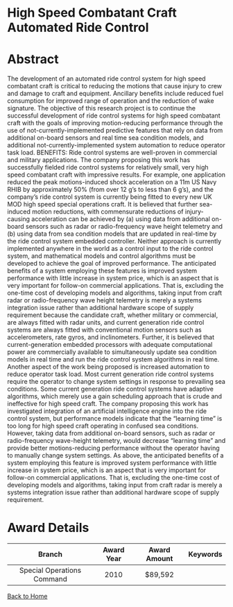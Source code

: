 
High Speed Combatant Craft Automated Ride Control
=================================================

# Abstract


The development of an automated ride control system for high speed combatant  craft is critical to reducing the motions that cause injury to crew and damage to craft and equipment.  Ancillary benefits include reduced fuel consumption for improved range of operation and the reduction of wake signature.  The objective of this research project is to continue the successful development of ride control systems for high speed combatant craft with the goals of improving motion-reducing performance  through the use of not-currently-implemented predictive features that rely on data from additional on-board sensors and real time sea condition models, and additional not-currently-implemented system automation to reduce operator task load. BENEFITS: Ride control systems are well-proven in commercial and military applications.  The company proposing this work has successfully fielded ride control systems for relatively small, very high speed combatant craft with impressive results.  For example, one application reduced the peak motions-induced shock acceleration on a 11m US Navy RHIB by approximately 50% (from over 12 g’s to less than 6 g’s), and the company’s ride control system is currently being fitted to every new UK MOD high speed special operations craft.  It is believed that further sea-induced motion reductions, with commensurate reductions of injury-causing acceleration can be achieved by (a) using data from additional on-board sensors such as radar or radio-frequency wave height telemetry and (b) using data from sea condition models that are updated in real-time by the ride control system embedded controller.  Neither approach is currently implemented anywhere in the world as a control input to the ride control system, and mathematical models and control algorithms must be developed to achieve the goal of improved performance.  The anticipated benefits of a system employing these features is improved system performance with little increase in system price, which is an aspect that is very important for follow-on commercial applications.  That is, excluding the one-time cost of developing models and algorithms, taking input from craft radar or radio-frequency wave height telemetry is merely a systems integration issue rather than additional hardware scope of supply requirement because the candidate craft, whether military or commercial, are always fitted with radar units, and current generation ride control systems are always fitted with conventional motion sensors such as accelerometers, rate gyros, and inclinometers.  Further, it is believed that current-generation embedded processors with adequate computational power are commercially available to simultaneously update sea condition models in real time and run the ride control system algorithms in real time. Another aspect of the work being proposed is increased automation to reduce operator task load.  Most current generation ride control systems require the operator to change system settings in response to prevailing sea conditions.  Some current generation ride control systems have adaptive algorithms, which merely use a gain scheduling approach that is crude and ineffective for high speed craft.  The company proposing this work has investigated integration of an artificial intelligence engine into the ride control system, but performance models indicate that the “learning time” is too long for high speed craft operating in confused sea conditions.  However, taking data from additional on-board sensors, such as radar or radio-frequency wave-height telemetry, would decrease “learning time” and provide better motions-reducing performance without the operator having to manually change system settings.  As above, the anticipated benefits of a system employing this feature is improved system performance with little increase in system price, which is an aspect that is very important for follow-on commercial applications.  That is, excluding the one-time cost of developing models and algorithms, taking input from craft radar is merely a systems integration issue rather than additional hardware scope of supply requirement.  

# Award Details

|Branch|Award Year|Award Amount|Keywords|
| :---: | :---: | :---: | :---: |
|Special Operations Command|2010|$89,592||
  
  


[Back to Home](https://github.com/chrischow/dod_sbir_awards/JH/#2584)